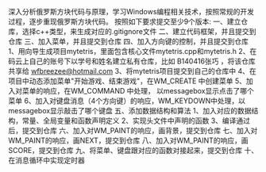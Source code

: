 深入分析俄罗斯方块代码与原理，学习Windows编程相关技术，按照常规的开发过程，逐步重现俄罗斯方块代码。
按照如下要求提交至少9个版本:
一、建立仓库，选择c++类型，来生成对应的.gitignore文件
二、建立代码框架，并且提交到仓库
三、加入菜单，并且提交到仓库
四、加入方向键的控制，并且提交到仓库
1、用向导生成项目mytetris，里面包含核心文件mytetris.cpp和mytetris.h
2、在码云上自己的账号下以学号和姓名建立私有仓库，比如 B140416张巧 ，将该仓库共享给 wfbreezee@hotmail.com
3、将mytetris项目提交到自己的仓库中
4、在项目中动态添加菜单"开始游戏、结束游戏"，在WM_CREATE  中创建菜单
5、加入对菜单的响应，在WM_COMMAND 中处理， 以messagebox显示点击了哪个菜单
6、加入对键盘消息（4个方向键）的响应，WM_KEYDOWN中处理，以messagebox显示敲击了哪个键盘
五、添加数据结构和算法
1、加入对应的数据结构，常量、全局变量和函数声明定义
2、实现头文件中声明的函数
3、编译通过后，提交到仓库
六、加入对WM_PAINT的响应，画背景，提交到仓库
七、加入对WM_PAINT的响应，画NEXT，提交到仓库
八、加入对WM_PAINT的响应，画SCORE，提交到仓库
九、将菜单、键盘跟对应的函数对接起来，提交到仓库
十、在消息循环中实现定时器

